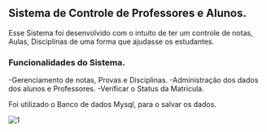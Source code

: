 ## Sistema de Controle de Professores e Alunos.

Esse Sistema foi desenvolvido com o intuito de ter um controle de notas, Aulas, Disciplinas de uma forma  que ajudasse os estudantes.


### Funcionalidades do Sistema.
  -Gerenciamento de notas, Provas e Disciplinas.
  -Administração dos dados dos alunos e Professores.
  -Verificar o Status da Matricula.
  
 Foi utilizado o Banco de dados Mysql, para o salvar os dados.
 


![1](https://user-images.githubusercontent.com/67131323/98615054-8edc1380-22d8-11eb-9007-9c15377c9021.png)
